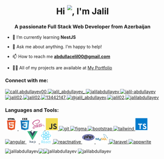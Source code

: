 <h1 align="center">
    Hi <img src="https://raw.githubusercontent.com/MartinHeinz/MartinHeinz/master/wave.gif" height="30px" style="max-width: 100%; display: inline-block;" data-target="animated-image.originalImage"/>, I'm Jalil
</h1>
<h3 align="center">
    A passionate Full Stack Web Developer from Azerbaijan
</h3>

- 🌱 I’m currently learning **NestJS**

- 💬 Ask me about anything. I'm happy to help!

- 📫 How to reach me **abdullacelil00@gmail.com**

- 👨‍💻 All of my projects are available at [My Portfolio](https://jalilabdullayev.free.nf)

<h3 align="left">
    Connect with me:
</h3>
<p align="left">
    <a href="https://fb.com/calil.abdullayev00" target="blank">
        <img align="center" src="https://raw.githubusercontent.com/rahuldkjain/github-profile-readme-generator/master/src/images/icons/Social/facebook.svg" alt="calil.abdullayev00" height="30" width="40"/>
    </a>
    <a href="https://instagram.com/jalil_abdullayev_" target="blank">
        <img align="center" src="https://raw.githubusercontent.com/rahuldkjain/github-profile-readme-generator/master/src/images/icons/Social/instagram.svg" alt="jalil_abdullayev_" height="30" width="40"/>
    </a>
    <a href="https://twitter.com/jalilabdullayev" target="blank">
        <img align="center" src="https://raw.githubusercontent.com/rahuldkjain/github-profile-readme-generator/master/src/images/icons/Social/twitter.svg" alt="jalilabdullayev" height="30" width="40"/>
    </a>
    <a href="https://linkedin.com/in/jalil-abdullayev" target="blank">
        <img align="center" src="https://raw.githubusercontent.com/rahuldkjain/github-profile-readme-generator/master/src/images/icons/Social/linked-in-alt.svg" alt="jalil-abdullayev" height="30" width="40"/>
    </a>
    <a href="https://codepen.io/jalil02" target="blank">
        <img align="center" src="https://raw.githubusercontent.com/rahuldkjain/github-profile-readme-generator/master/src/images/icons/Social/codepen.svg" alt="jalil02" height="30" width="40"/>
    </a>
    <a href="https://dev.to/jalil02" target="blank">
        <img align="center" src="https://raw.githubusercontent.com/rahuldkjain/github-profile-readme-generator/master/src/images/icons/Social/devto.svg" alt="jalil02" height="30" width="40"/>
    </a>
    <a href="https://stackoverflow.com/users/13442147" target="blank">
        <img align="center" src="https://raw.githubusercontent.com/rahuldkjain/github-profile-readme-generator/master/src/images/icons/Social/stack-overflow.svg" alt="13442147" height="30" width="40"/>
    </a>
    <a href="https://medium.com/@jalil_abdullayev" target="blank">
        <img align="center" src="https://raw.githubusercontent.com/rahuldkjain/github-profile-readme-generator/master/src/images/icons/Social/medium.svg" alt="@jalil_abdullayev" height="30" width="40"/>
    </a>
    <a href="https://www.hackerrank.com/jalil02" target="blank">
        <img align="center" src="https://raw.githubusercontent.com/rahuldkjain/github-profile-readme-generator/master/src/images/icons/Social/hackerrank.svg" alt="jalil02" height="30" width="40"/>
    </a>
    <a href="https://auth.geeksforgeeks.org/user/jalilabdullayev" target="blank">
        <img align="center" src="https://raw.githubusercontent.com/rahuldkjain/github-profile-readme-generator/master/src/images/icons/Social/geeks-for-geeks.svg" alt="jalilabdullayev" height="30" width="40"/>
    </a>
</p>

<h3 align="left">
    Languages and Tools:
</h3>
<p align="left">
    <a href="https://www.w3.org/html/" target="_blank" rel="noreferrer">
        <img src="https://raw.githubusercontent.com/devicons/devicon/master/icons/html5/html5-original-wordmark.svg" alt="html5" width="40" height="40"/>
    </a>
    <a href="https://www.w3schools.com/css/" target="_blank" rel="noreferrer">
        <img src="https://raw.githubusercontent.com/devicons/devicon/master/icons/css3/css3-original-wordmark.svg" alt="css3" width="40" height="40"/>
    </a>
    <a href="https://sass-lang.com" target="_blank" rel="noreferrer">
        <img src="https://raw.githubusercontent.com/devicons/devicon/master/icons/sass/sass-original.svg" alt="sass" width="40" height="40"/>
    </a>
    <a href="https://developer.mozilla.org/en-US/docs/Web/JavaScript" target="_blank" rel="noreferrer">
        <img src="https://raw.githubusercontent.com/devicons/devicon/master/icons/javascript/javascript-original.svg" alt="javascript" width="40" height="40"/>
    </a>
    <a href="https://git-scm.com/" target="_blank" rel="noreferrer">
        <img src="https://www.vectorlogo.zone/logos/git-scm/git-scm-icon.svg" alt="git" width="40" height="40"/>
    </a>
    <a href="https://www.figma.com/" target="_blank" rel="noreferrer">
        <img src="https://www.vectorlogo.zone/logos/figma/figma-icon.svg" alt="figma" width="40" height="40"/>
    </a>
    <a href="https://getbootstrap.com" target="_blank" rel="noreferrer">
        <img src="https://getbootstrap.com/docs/5.3/assets/img/favicons/apple-touch-icon.png" alt="bootstrap" width="40" height="40"/>
    </a>
    <a href="https://tailwindcss.com/" target="_blank" rel="noreferrer">
        <img src="https://www.vectorlogo.zone/logos/tailwindcss/tailwindcss-icon.svg" alt="tailwind" width="40" height="40"/>
    </a>
    <a href="https://www.typescriptlang.org/" target="_blank" rel="noreferrer">
        <img src="https://raw.githubusercontent.com/devicons/devicon/master/icons/typescript/typescript-original.svg" alt="typescript" width="40" height="40"/>
    </a>
    <a href="https://angular.io" target="_blank" rel="noreferrer">
        <img src="https://angular.io/assets/images/logos/angular/angular.svg" alt="angular" width="40" height="40"/>
    </a>
    <a href="https://vuejs.org/" target="_blank" rel="noreferrer">
        <img src="https://raw.githubusercontent.com/devicons/devicon/master/icons/vuejs/vuejs-original-wordmark.svg" alt="vuejs" width="40" height="40"/>
    </a>
    <a href="https://reactjs.org/" target="_blank" rel="noreferrer">
            <img src="https://raw.githubusercontent.com/devicons/devicon/master/icons/react/react-original-wordmark.svg" alt="react" width="40" height="40"/>
    </a>
    <a href="https://reactnative.dev/" target="_blank" rel="noreferrer">
        <img src="https://reactnative.dev/img/header_logo.svg" alt="reactnative" width="40" height="40"/>
    </a>
    <a href="https://www.php.net" target="_blank" rel="noreferrer">
        <img src="https://raw.githubusercontent.com/devicons/devicon/master/icons/php/php-original.svg" alt="php" width="40" height="40"/>
    </a>
    <a href="https://www.mysql.com/" target="_blank" rel="noreferrer">
        <img src="https://raw.githubusercontent.com/devicons/devicon/master/icons/mysql/mysql-original-wordmark.svg" alt="mysql" width="40" height="40"/>
    </a>
    <a href="https://laravel.com/" target="_blank" rel="noreferrer">
        <img src="https://upload.wikimedia.org/wikipedia/commons/thumb/9/9a/Laravel.svg/1969px-Laravel.svg.png" alt="laravel" width="40" height="40"/>
    </a>
    <a href="https://appwrite.io" target="_blank" rel="noreferrer">
        <img src="https://www.vectorlogo.zone/logos/appwriteio/appwriteio-icon.svg" alt="appwrite" width="40" height="40"/>
    </a>
</p>
<a>
    <img align="left" src="https://github-readme-stats.vercel.app/api/top-langs/?username=JalilAbdullayev&langs_count=50&layout=compact&theme=dark" alt="jalilabdullayev"/>
    <img src="https://github-readme-stats.vercel.app/api?username=JalilAbdullayev&show=reviews,discussions_started,discussions_answered,prs_merged,prs_merged_percentage&show_icons=true&theme=dark" alt="jalilabdullayev"/>
    <img align="left" src="https://github-readme-stats.vercel.app/api/wakatime?username=JalilAbdullayev&layout=compact&theme=dark" />
    <img src="https://github-readme-streak-stats.herokuapp.com/?user=jalilabdullayev&theme=dark" alt="jalilabdullayev" />
